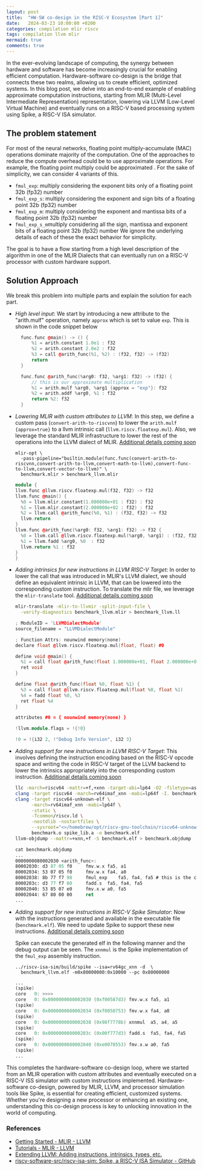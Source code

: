 ```yaml
---
layout: post
title:  "HW-SW co-design in the RISC-V Ecosystem [Part 1]"
date:   2024-03-23 10:00:00 +0200
categories: compilation mlir riscv
tags: compilation llvm mlir
mermaid: true
comments: true
---
```


In the ever-evolving landscape of computing, the synergy between hardware and software has become increasingly crucial for enabling efficient computation. Hardware-software co-design
 is the bridge that connects these two realms, allowing us to create efficient, optimized systems. In this blog post, we delve into an end-to-end example of enabling
approximate computation instructions, starting from MLIR (Multi-Level Intermediate Representation) representation, lowering via LLVM (Low-Level Virtual Machine) and eventually runs on a RISC-V based processing system using Spike, a RISC-V ISA simulator.

## The problem statement

For most of the neural networks, floating point multiply-accumulate (MAC) operations
dominate majority of the computation. One of the approaches to reduce the compute overhead
could be to use approximate operations. For example, the floating point multiply could be approximated . For the sake
of simplicity, we can consider 4 variants of this.
- `fmul_exp`: multiply  considering the exponent bits only of a floating point 32b (fp32) number
- `fmul_exp_s`: multiply  considering the exponent and sign bits of a floating point 32b (fp32) number
- `fmul_exp_m`: multiply  considering the exponent and mantissa bits of a floating point 32b (fp32) number
- `fmul_exp_s_m`multiply  considering all the sign, mantissa and exponent bits  of a floating point 32b (fp32) number
We ignore the underlying details of each of these the exact behavior for simplicity.

The goal is to have a flow starting from a high level description of the algorithm in one of the MLIR Dialects that can eventually run on a RISC-V processor with custom hardware support.


## Solution Approach

We break this problem into multiple parts and explain the solution for each part.

- *High level input*: We start by introducing a new attribute to the "arith.mulf" operation, namely `approx` which is set to value
  `exp`. This is shown in the code snippet below

  ```c++
    func.func @main() -> () {
        %1 = arith.constant 1.0e1 : f32
        %2 = arith.constant 2.0e2 : f32
        %3 = call @arith_func(%1, %2) : (f32, f32) -> (f32)
        return
    }

    func.func @arith_func(%arg0: f32, %arg1: f32) -> (f32) {
        // this is our approximate multiplication
        %1 = arith.mulf %arg0, %arg1 {approx = "exp"}: f32
        %2 = arith.addf %arg0, %1 : f32
        return %2: f32
    }

  ```

- *Lowering MLIR with custom attributes to LLVM*: In this step, we define a custom pass (`convert-arith-to-riscvnn`) to lower the `arith.mulf {approx=true}` to a llvm intrinsic call (`llvm.riscv.floatexp.mul`). Also, we leverage the standard MLIR infrastructure to lower the rest of the operations into the LLVM dialect of MLIR. [Additional details coming soon]()

  ```
  mlir-opt \
    -pass-pipeline="builtin.module(func.func(convert-arith-to-riscvnn,convert-arith-to-llvm,convert-math-to-llvm),convert-func-to-llvm,convert-vector-to-llvm)" \
    benchmark.mlir > benchmark_llvm.mlir
  ```

  ```c++
  module {
  llvm.func @llvm.riscv.floatexp.mul(f32, f32) -> f32
  llvm.func @main() {
    %0 = llvm.mlir.constant(1.000000e+01 : f32) : f32
    %1 = llvm.mlir.constant(2.000000e+02 : f32) : f32
    %2 = llvm.call @arith_func(%0, %1) : (f32, f32) -> f32
    llvm.return
  }
  llvm.func @arith_func(%arg0: f32, %arg1: f32) -> f32 {
    %0 = llvm.call @llvm.riscv.floatexp.mul(%arg0, %arg1) : (f32, f32) -> f32
    %1 = llvm.fadd %arg0, %0  : f32
    llvm.return %1 : f32
  }
  }
  ```
- *Adding intrinsics for new instructions in LLVM RISC-V Target*: In order to lower the call that was introduced in MLIR's LLVM dialect, we should define an equivalent intrinsic in LLVM, that can be lowered into the corresponding custom instruction. To translate the mlir file, we leverage the `mlir-translate` tool. [Additional details coming soon]()

  ```bash
  mlir-translate -mlir-to-llvmir -split-input-file \
    -verify-diagnostics benchmark_llvm.mlir > benchmark_llvm.ll
  ```

  ```c++
  ; ModuleID = 'LLVMDialectModule'
  source_filename = "LLVMDialectModule"

  ; Function Attrs: nounwind memory(none)
  declare float @llvm.riscv.floatexp.mul(float, float) #0

  define void @main() {
    %1 = call float @arith_func(float 1.000000e+01, float 2.000000e+02)
    ret void
  }

  define float @arith_func(float %0, float %1) {
    %3 = call float @llvm.riscv.floatexp.mul(float %0, float %1)
    %4 = fadd float %0, %3
    ret float %4
  }

  attributes #0 = { nounwind memory(none) }

  !llvm.module.flags = !{!0}

  !0 = !{i32 2, !"Debug Info Version", i32 3}
  ```

- *Adding support for new instructions in LLVM RISC-V Target*: This involves defining the instruction encoding based
 on the RISC-V opcode space and writing the code in RISC-V target of the LLVM backend to lower the intrinsics appropriately into the corresponding custom instruction. [Additional details coming soon]()

  ```bash
  llc -march=riscv64 -mattr=+f,+xnn -target-abi=lp64 -O2 -filetype=asm benchmark_llvm.ll > benchmark_llvm.s
  clang -target riscv64 -march=rv64imaf_xnn -mabi=lp64f -I. benchmark_llvm.s > benchmark.o
  clang -target riscv64-unknown-elf \
		-march=rv64imaf_xnn -mabi=lp64f \
		-static \
		-Tcommon/riscv.ld \
		-nostdlib -nostartfiles \
		--sysroot="<>/homebrew/opt/riscv-gnu-toolchain/riscv64-unknown-elf/" --gcc-toolchain="<>/homebrew/opt/riscv-gnu-toolchain/"  \
		benchmark.o spike_lib.a -o benchmark.elf
  llvm-objdump --mattr=+xnn,+f -S benchmark.elf > benchmark.objdump
  ```

  ```NASM
  cat benchmark.objdump
  ...
  0000000080002030 <arith_func>:
  80002030: d3 87 05 f0  	fmv.w.x	fa5, a1
  80002034: 53 07 05 f0  	fmv.w.x	fa4, a0
  80002038: 8b 77 f7 98  	fmul_exp	fa5, fa4, fa5 # this is the custom RISC-V instruction
  8000203c: d3 77 f7 00  	fadd.s	fa5, fa4, fa5
  80002040: 53 85 07 e0  	fmv.x.w	a0, fa5
  80002044: 67 80 00 00  	ret
  ...
  ```

- *Adding support for new instructions in RISC-V Spike Simulator*: Now with the instructions generated and available in the executable file (`benchmark.elf`). We need to update Spike to support these new instructions. [Additional details coming soon]()

  Spike can execute the generated elf in the following manner and the debug output can be seen.  The `xnnmul` is the Spike implementation of the `fmul_exp` assembly instruction.
  ```shell
  ../riscv-isa-sim/build/spike --isa=rv64gc_xnn -d  \
    benchmark_llvm.elf -m0x80000000:0x10000 --pc 0x80000000
  ```

  ```nasm
  ...
  (spike)
  core   0: >>>>
  core   0: 0x0000000080002030 (0xf00587d3) fmv.w.x fa5, a1
  (spike)
  core   0: 0x0000000080002034 (0xf0050753) fmv.w.x fa4, a0
  (spike)
  core   0: 0x0000000080002038 (0x98f7778b) xnnmul  a5, a4, a5
  (spike)
  core   0: 0x000000008000203c (0x00f777d3) fadd.s  fa5, fa4, fa5
  (spike)
  core   0: 0x0000000080002040 (0xe0078553) fmv.x.w a0, fa5
  (spike)
  ...
  ```

This completes the hardware-software co-design loop, where we started from an MLIR operation with custom attributes and eventually executed on a RISC-V ISS simulator with custom instructions implemented. Hardware-software co-design, powered by MLIR, LLVM, and processor simulation tools like Spike, is essential for creating efficient, customized systems. Whether you're designing a new processor or enhancing an existing one, understanding this co-design process is key to unlocking innovation in the world of computing.


### References
+ [Getting Started - MLIR - LLVM](https://mlir.llvm.org/getting_started/)
+ [Tutorials - MLIR - LLVM](https://mlir.llvm.org/docs/Tutorials/)
+ [Extending LLVM:  Adding instructions, intrinsics, types, etc.](https://llvm.org/docs/ExtendingLLVM.html)
+ [riscv-software-src/riscv-isa-sim: Spike, a RISC-V ISA Simulator - GitHub](https://github.com/riscv-software-src/riscv-isa-sim)
